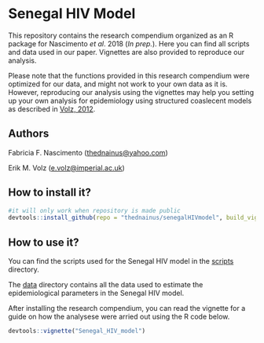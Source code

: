 # Senegal HIV Model

This repository contains the research compendium organized as an R package for Nascimento _et al_. 2018 (_In prep._). Here you can find all scripts and data used in our paper. Vignettes are also provided to reproduce our analysis.

Please note that the functions provided in this research compendium were optimized for our data, and might not work to your own data as it is. However, reproducing our analysis using the vignettes may help you setting up your own analysis for epidemiology using structured coaslecent models as described in [Volz, 2012](http://www.genetics.org/content/190/1/187).

## Authors
Fabricia F. Nascimento (thednainus@yahoo.com)

Erik M. Volz (e.volz@imperial.ac.uk)

## How to install it?

```r
#it will only work when repository is made public
devtools::install_github(repo = "thednainus/senegalHIVmodel", build_vignettes = T)
```
## How to use it?

You can find the scripts used for the Senegal HIV model in the [scripts](https://github.com/thednainus/senegalHIVmodel/tree/master/analysis/scripts) directory.

The [data](https://github.com/thednainus/senegalHIVmodel/tree/master/data) directory contains all the data used to estimate the epidemiological parameters in the Senegal HIV model.

After installing the research compendium, you can read the vignette for a guide on how the analysese were arried out using the R code below.

```r
devtools::vignette("Senegal_HIV_model")
```
